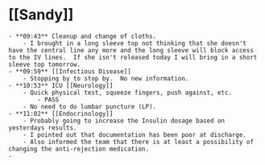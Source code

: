 # [[Sandy]]
	- **09:43** Cleanup and change of cloths.
		- I brought in a long sleeve top not thinking that she doesn't have the central line any more and the long sleeve will block access to the IV lines.  If she isn't released today I will bring in a short sleeve top tomorrow.
	- **09:59** [[Infectious Disease]]
		- Stopping by to stop by.  No new information.
	- **10:53** ICU [[Neurology]]
		- Quick physical test, squeeze fingers, push against, etc.
			- PASS
		- No need to do lumbar puncture (LP).
	- **11:02** [[Endocrinology]]
		- Probably going to increase the Insulin dosage based on yesterdays results.
		- I pointed out that documentation has been poor at discharge.
		- Also informed the team that there is at least a possibility of changing the anti-rejection medication.
	-